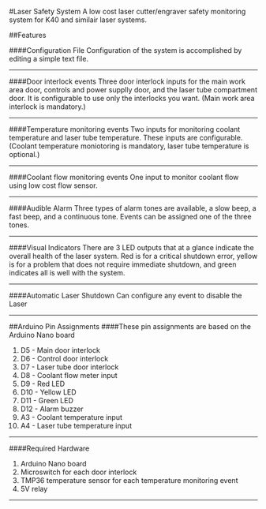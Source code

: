 #Laser Safety System
A low cost laser cutter/engraver safety monitoring system for K40 and similair laser systems.

##Features

####Configuration File
Configuration of the system is accomplished by editing a simple text file.
***
####Door interlock events
Three door interlock inputs for the main work area door, controls and power supplly door, and the laser tube compartment door. It is configurable to use only the interlocks you want. (Main work area interlock is mandatory.)
***
####Temperature monitoring events
Two inputs for monitoring coolant temperature and laser tube temperature. These inputs are configurable. (Coolant temperature moniotoring is mandatory, laser tube temperature is optional.)
***
####Coolant flow monitoring events
One input to monitor coolant flow using low cost flow sensor.
***
####Audible Alarm
Three types of alarm tones are available, a slow beep, a fast beep, and a continuous tone. Events can be assigned one of the three tones.
***
####Visual Indicators
There are 3 LED outputs that at a glance indicate the overall health of the laser system. Red is for a critical shutdown error, yellow is for a problem that does not require immediate shutdown, and green indicates all is well with the system.
***
####Automatic Laser Shutdown
Can configure any event to disable the Laser
***
##Arduino Pin Assignments
####These pin assignments are based on the Arduino Nano board
  1. D5 - Main door interlock
  2. D6 - Control door interlock
  3. D7 - Laser tube door interlock
  4. D8 - Coolant flow meter input
  5. D9 - Red LED
  6. D10 - Yellow LED
  7. D11 - Green LED
  8. D12 - Alarm buzzer
  9. A3 - Coolant temperature input
  10. A4 - Laser tube temperature input

***
####Required Hardware
  1. Arduino Nano board
  2. Microswitch for each door interlock
  3. TMP36 temperature sensor for each temperature monitoring event
  4. 5V relay

***
